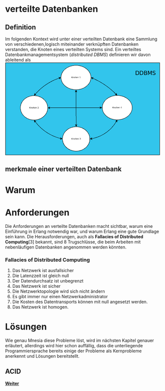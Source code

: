 # verteilte Datenbanken

## Definition
Im folgenden Kontext wird unter einer verteilten Datenbank eine Sammlung von verschiedenen,logisch miteinander verknüpften Datenbanken verstanden, die Knoten eines verteilten Systems sind.
Ein verteiltes Datenbankmanagementsystem (*distributed DBMS*) definieren wir davon ableitend als
![DDBMS](assets/ddbms.png)
## merkmale einer verteilten Datenbank

# Warum

# Anforderungen
Die Anforderungen an verteilte Datenbanken macht sichtbar, warum eine Einführung in Erlang notwendig war, und warum
Erlang eine gute Grundlage sein kann.
Die Herausforderungen, auch als **Fallacies of Distributed Computing**[3] bekannt, sind 8 Trugschlüsse, die beim Arbeiten mit nebenläufigen Datenbanken
angenommen werden könnten.
### Fallacies of Distributed Computing
1. Das Netzwerk ist ausfallsicher
2. Die Latenzzeit ist gleich null
3. Der Datendurchsatz ist unbegrenzt
4. Das Netzwerk ist sicher
5. Die Netzwerktopologie wird sich nicht ändern
6. Es gibt immer nur einen Netzwerkadministrator
7. Die Kosten des Datentransports können mit null angesetzt werden.
8. Das Netzwerk ist homogen.


# Lösungen
Wie genau Mnesia diese Probleme löst, wird im nächsten Kapitel genauer erläutert, allerdings wird hier schon auffällig, dass
die unterliegende Programmiersprache bereits einige der Probleme als Kernprobleme anerkennt und Lösungen bereitstellt.

## ACID

[**Weiter**](./04_Mnesia.md)
